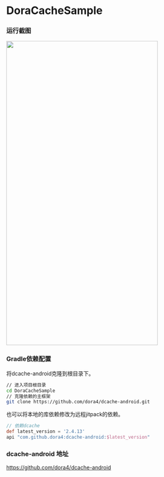 # DoraCacheSample

### 运行截图

<img width="400" height="800" src="https://github.com/user-attachments/assets/f9b0af62-1f06-491f-8a39-79f3ef6d1fe9">

### Gradle依赖配置

将dcache-android克隆到根目录下。

```bash
// 进入项目根目录
cd DoraCacheSample
// 克隆依赖的主框架
git clone https://github.com/dora4/dcache-android.git
```
也可以将本地的库依赖修改为远程jitpack的依赖。

```groovy
// 依赖dcache
def latest_version = '2.4.13'
api "com.github.dora4:dcache-android:$latest_version"
```

### dcache-android 地址
https://github.com/dora4/dcache-android
